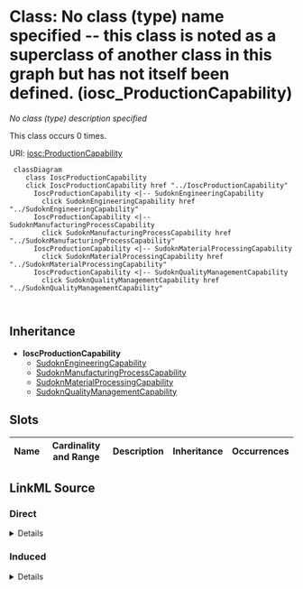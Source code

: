 

# Class: No class (type) name specified -- this class is noted as a superclass of another class in this graph but has not itself been defined. (iosc_ProductionCapability)


_No class (type) description specified_






This class occurs 0 times.


URI: [iosc:ProductionCapability](https://spec.industrialontologies.org/ontology/supplychain/SupplyChain/ProductionCapability)






```mermaid
 classDiagram
    class IoscProductionCapability
    click IoscProductionCapability href "../IoscProductionCapability"
      IoscProductionCapability <|-- SudoknEngineeringCapability
        click SudoknEngineeringCapability href "../SudoknEngineeringCapability"
      IoscProductionCapability <|-- SudoknManufacturingProcessCapability
        click SudoknManufacturingProcessCapability href "../SudoknManufacturingProcessCapability"
      IoscProductionCapability <|-- SudoknMaterialProcessingCapability
        click SudoknMaterialProcessingCapability href "../SudoknMaterialProcessingCapability"
      IoscProductionCapability <|-- SudoknQualityManagementCapability
        click SudoknQualityManagementCapability href "../SudoknQualityManagementCapability"
      
      
```





## Inheritance
* **IoscProductionCapability**
    * [SudoknEngineeringCapability](../classes/SudoknEngineeringCapability.md)
    * [SudoknManufacturingProcessCapability](../classes/SudoknManufacturingProcessCapability.md)
    * [SudoknMaterialProcessingCapability](../classes/SudoknMaterialProcessingCapability.md)
    * [SudoknQualityManagementCapability](../classes/SudoknQualityManagementCapability.md)



## Slots

| Name | Cardinality and Range | Description | Inheritance | Occurrences |
| ---  | --- | --- | --- | --- |














## LinkML Source

<!-- TODO: investigate https://stackoverflow.com/questions/37606292/how-to-create-tabbed-code-blocks-in-mkdocs-or-sphinx -->

### Direct

<details>

```yaml
name: iosc_ProductionCapability
conforms_to: No schema conformance document specified
annotations:
  count:
    tag: count
    value: 0
description: No class (type) description specified
title: No class (type) name specified -- this class is noted as a superclass of another
  class in this graph but has not itself been defined.
from_schema: sudokn-kg
rank: 1000
class_uri: iosc:ProductionCapability

```
</details>

### Induced

<details>

```yaml
name: iosc_ProductionCapability
conforms_to: No schema conformance document specified
annotations:
  count:
    tag: count
    value: 0
description: No class (type) description specified
title: No class (type) name specified -- this class is noted as a superclass of another
  class in this graph but has not itself been defined.
from_schema: sudokn-kg
rank: 1000
class_uri: iosc:ProductionCapability

```
</details>
